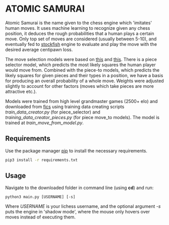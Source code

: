 # ATOMIC SAMURAI

Atomic Samurai is the name given to the chess engine which 'imitates' human moves. It uses machine learning to recognize given any chess position, it deduces the rough probabilities that a human plays a certain move. Only top set of moves are considered (usually between 5-10), and eventually fed to [stockfish](https://stockfishchess.org/) engine to evaluate and play the move with the desired average centipawn loss.

The move selection models were based on [this](https://towardsdatascience.com/predicting-professional-players-chess-moves-with-deep-learning-9de6e305109e) and [this](https://pdfs.semanticscholar.org/28a9/fff7208256de548c273e96487d750137c31d.pdf). There is a piece selector model, which predicts the most likely squares the human player would move from. Combined with the piece-to models, which predicts the likely squares for given pieces and their types in a position, we have a basis for producing an overall probability of a whole move. Weights were adjusted slightly to account for other factors (moves which take pieces are more attractive etc.).

Models were trained from high level grandmaster games (2500+ elo) and downloaded from [fics](https://www.ficsgames.org/) using training data creating scripts *train_data_creator.py* (for piece_selector) and *training_data_creator_pieces.py* (for piece move_to models). The model is trained at *train_move_from_model.py*.

## Requirements

Use the package manager [pip](https://pip.pypa.io/en/stable/) to install the necessary requirements.

```bash
pip3 install -r requirements.txt
```

## Usage

Navigate to the downloaded folder in command line (using **cd**) and run:

```python3
python3 main.py [USERNAME] [-s]
```

Where *USERNAME* is your lichess username, and the optional argument *-s* puts the engine in 'shadow mode', where the mouse only hovers over moves instead of executing them.
